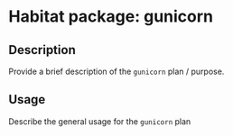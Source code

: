 # Habitat package: gunicorn

## Description

Provide a brief description of the `gunicorn` plan / purpose.

## Usage

Describe the general usage for the `gunicorn` plan
